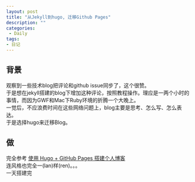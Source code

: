 ```yaml
---
layout: post
title: "从Jekyll到hugo, 迁移Github Pages"
description: ""
categories: 
 - Daily
tags: 
- 日记
---
```


## 背景  
观察到一些技术blog把评论和github issue同步了，这个很赞。  
于是想在jekyll搭建的blog下增加这种评论，按照教程操作。理应是一两个小时的事情，而因为GWF和Mac下Ruby环境的折腾一个大晚上。  
一觉后，不应浪费时间在这些网络问题上，blog主要是思考、怎么写、怎么表达。  
于是选择hugo来迁移Blog。    

## 做  
完全参考 [使用 Hugo + GitHub Pages 搭建个人博客](https://mogeko.me/2018/018/)   
连风格也完全一(lan)样(ren)。。。  
一天搭建完  

